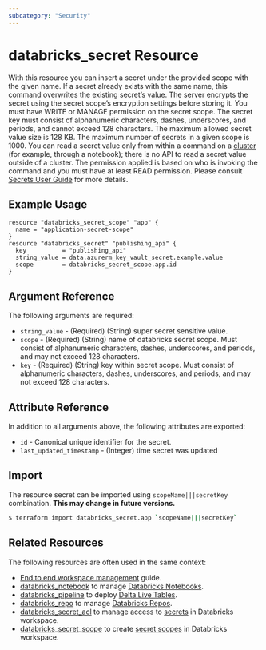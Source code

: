 ```yaml
---
subcategory: "Security"
---
```

# databricks_secret Resource

With this resource you can insert a secret under the provided scope with the given name. If a secret already exists with the same name, this command overwrites the existing secret’s value. The server encrypts the secret using the secret scope’s encryption settings before storing it. You must have WRITE or MANAGE permission on the secret scope. The secret key must consist of alphanumeric characters, dashes, underscores, and periods, and cannot exceed 128 characters. The maximum allowed secret value size is 128 KB. The maximum number of secrets in a given scope is 1000. You can read a secret value only from within a command on a [cluster](cluster.md) (for example, through a notebook); there is no API to read a secret value outside of a cluster. The permission applied is based on who is invoking the command and you must have at least READ permission. Please consult [Secrets User Guide](https://docs.databricks.com/security/secrets/index.html#secrets-user-guide) for more details.

## Example Usage

```hcl
resource "databricks_secret_scope" "app" {
  name = "application-secret-scope"
}
resource "databricks_secret" "publishing_api" {
  key          = "publishing_api"
  string_value = data.azurerm_key_vault_secret.example.value
  scope        = databricks_secret_scope.app.id
}
```

## Argument Reference

The following arguments are required:

* `string_value` - (Required) (String) super secret sensitive value.
* `scope` - (Required) (String) name of databricks secret scope. Must consist of alphanumeric characters, dashes, underscores, and periods, and may not exceed 128 characters.
* `key` - (Required) (String) key within secret scope. Must consist of alphanumeric characters, dashes, underscores, and periods, and may not exceed 128 characters.


## Attribute Reference

In addition to all arguments above, the following attributes are exported:

* `id` - Canonical unique identifier for the secret.
* `last_updated_timestamp` - (Integer) time secret was updated


## Import

The resource secret can be imported using `scopeName|||secretKey` combination. **This may change in future versions.**

```bash
$ terraform import databricks_secret.app `scopeName|||secretKey`
```

## Related Resources

The following resources are often used in the same context:

* [End to end workspace management](../guides/workspace-management.md) guide.
* [databricks_notebook](notebook.md) to manage [Databricks Notebooks](https://docs.databricks.com/notebooks/index.html).
* [databricks_pipeline](pipeline.md) to deploy [Delta Live Tables](https://docs.databricks.com/data-engineering/delta-live-tables/index.html). 
* [databricks_repo](repo.md) to manage [Databricks Repos](https://docs.databricks.com/repos.html).
* [databricks_secret_acl](secret_acl.md) to manage access to [secrets](https://docs.databricks.com/security/secrets/index.html#secrets-user-guide) in Databricks workspace.
* [databricks_secret_scope](secret_scope.md) to create [secret scopes](https://docs.databricks.com/security/secrets/index.html#secrets-user-guide) in Databricks workspace.
